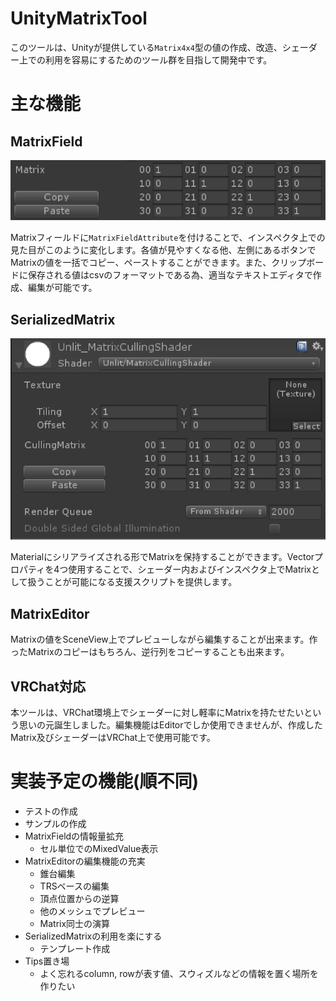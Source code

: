 UnityMatrixTool
====

このツールは、Unityが提供している`Matrix4x4`型の値の作成、改造、シェーダー上での利用を容易にするためのツール群を目指して開発中です。

# 主な機能
## MatrixField
![Inspector view](Documentation~/Images/Matrix_field_on_inspector.png)

Matrixフィールドに`MatrixFieldAttribute`を付けることで、インスペクタ上での見た目がこのように変化します。各値が見やすくなる他、左側にあるボタンでMatrixの値を一括でコピー、ペーストすることができます。また、クリップボードに保存される値はcsvのフォーマットである為、適当なテキストエディタで作成、編集が可能です。

## SerializedMatrix
![Material inspector view](Documentation~/Images/Matrix_field_on_material_inspector.png)

Materialにシリアライズされる形でMatrixを保持することができます。Vectorプロパティを4つ使用することで、シェーダー内およびインスペクタ上でMatrixとして扱うことが可能になる支援スクリプトを提供します。

## MatrixEditor
Matrixの値をSceneView上でプレビューしながら編集することが出来ます。作ったMatrixのコピーはもちろん、逆行列をコピーすることも出来ます。

## VRChat対応
本ツールは、VRChat環境上でシェーダーに対し軽率にMatrixを持たせたいという思いの元誕生しました。編集機能はEditorでしか使用できませんが、作成したMatrix及びシェーダーはVRChat上で使用可能です。

# 実装予定の機能(順不同)
- テストの作成
- サンプルの作成
- MatrixFieldの情報量拡充
    - セル単位でのMixedValue表示
- MatrixEditorの編集機能の充実
    - 錐台編集
    - TRSベースの編集
    - 頂点位置からの逆算
    - 他のメッシュでプレビュー
    - Matrix同士の演算
- SerializedMatrixの利用を楽にする
    - テンプレート作成
- Tips置き場
    - よく忘れるcolumn, rowが表す値、スウィズルなどの情報を置く場所を作りたい

